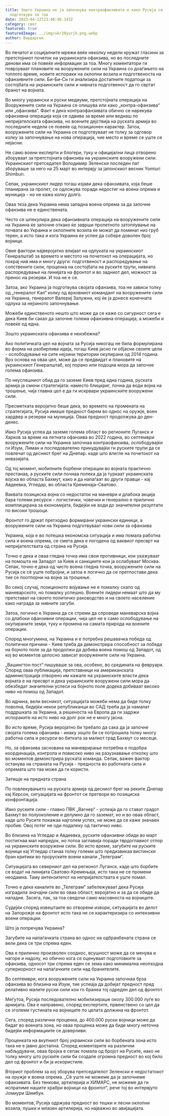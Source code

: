 ```yaml
---
title: Зошто Украина не ја започнува контраофанзивата и како Русија се
  подготвува за тоа
date: 2023-04-12T23:40:48.143Z
category: свет
featured: true
featuredImage: ../img/ukr20yurjk.png.webp
author: Вардарски
---
```


Во печатот и социјалните мрежи веќе неколку недели кружат гласини за претстојниот почеток на украинската офанзива, но во последните денови има се повеќе информации за тоа. Многу коментатори ги поврзуваат плановите на вооружените сили на Украина со доаѓањето на топлото време, новите испораки на оклопни возила и подготвеноста на офанзивните сили. Би-Би-Си ги анализира достапните податоци за состојбата на украинските сили и нивната подготвеност да го свртат бранот на војната.

Во многу украински и руски медиуми, претстојната операција на Вооружените сили на Украина се опишува или како „контра-офанзива“ или „офанзива“. Факт е дека контраофанзивата обично се нарекува офанзивна операција која се одвива за време или веднаш по непријателската офанзива, но воените дејствија на руската армија во последните недели се повеќе од позиционен карактер. Затоа, вооружените сили на Украина се подготвуваат не толку за одговор колку за започнување на нова операција, чие место и време се уште се нејасни.

Не само воени експерти и блогери, туку и официјални лица отворено зборуваат за претстојната офанзива на украинските вооружени сили. Украинскиот претседател Володимир Зеленски последен пат зборуваше за него на 25 март во интервју за јапонскиот весник Yomiuri Shimbun.

Сепак, украинскиот лидер тогаш изјави дека офанзивата, која беше планирана за пролет, се одложува поради недостиг на воена опрема и муниција - но не кажа колку долго.

Оваа теза дека Украина нема западна воена опрема за да започне офанзива не е единствената.

Често се шпекулира дека офанзивната операција на вооружените сили на Украина ќе започне откако ќе заврши пролетното затоплување на почвата во Украина и оклопните возила ќе можат да поминат низ груб терен, а исто така и кога Украина ќе успее да собере доволен број војници.

Овие фактори најверојатно влијаат на одлуката на украинскиот Генералштаб за времето и местото на почетокот на операцијата, но покрај нив има и многу други: подготвеност и распоредување на сопствените сили, проценка на состојбата на руските трупи, нивната распоредување на линијата на фронтот и во задниот дел, можност за пренос на резерви. И тоа не е се.

Затоа, ако Украина ја подготвува својата офанзива, тоа не зависи толку од „генералот Кал“ колку од врховниот командант на вооружените сили на Украина, генералот Валериј Залужни, кој ќе ја донесе конечната одлука за нејзиното започнување.

Можеби единственото нешто што може да се каже со сигурност сега е дека Киев би сакал да започне голема офанзивна операција, а можеби и повеќе од една.

Зошто украинската офанзива е неизбежна?

Ако политичката цел на војната за Русија никогаш не била формулирана во форма на разбирлива идеја, тогаш Киев јасно ги објасни своите цели - ослободување на сите нејзини територии окупирани од 2014 година. Врз основа на оваа цел, може да се предвидат и плановите на украинскиот Генералштаб, кој порано или подоцна мора да започне голема офанзива.

По неуспешниот обид да го заземе Киев пред една година, руската армија ја смени стратегијата: наместо блицкриг, почна да води војна на трошење, чија главна цел е да ги искрвари украинските вооружени сили.

Пресметката веројатно беше дека, во времето на промената на стратегијата, Русија имаше предност барем во однос на оружје, воен хардвер и резерви на муниција. Оваа предност продолжува до ден-денес.

Иако Русија успеа да заземе голема област во регионите Луганск и Харков за време на летната офанзива во 2022 година, во септември вооружените сили на Украина започнаа контраофанзива, ослободувајќи ги Изум, Лиман и последователно принудувајќи ги руските трупи да се повлечат од десниот брег на Днепар. каде што влегле на почетокот на инвазијата.

Од тој момент, мобилните борбени операции во војната практично престанаа, а руските сили почнаа полека да ја туркаат украинската војска во областа Бахмут, како и да напаѓаат во други правци - кај Авдеевка, Угледар, во областа Кременаја-Сватово.

Ваквата позициска војна со недостаток на маневри и длабока акција бара големи ресурси - логистички, човечки и генерално е прилично комплицирана за економијата, бидејќи не води до значителни резултати по високи трошоци.

Фронтот го држат претходно формирани украински единици, а вооружените сили на Украина подготвуваат нови сили за офанзива

Украина, која е во потешка економска ситуација и има помала работна сила и воена опрема, се смета дека е погодена од ваквиот пресврт на непријателствата од страна на Русија.

Точно е дека и оваа гледна точка има свои противници, кои укажуваат на помошта на Западот за Киев и санкциите кои ја ослабуваат Москва. Сепак, точно е дека од чисто воена гледна точка, вооружените сили на Русија се сè уште побројни, и затоа е логично да се претпостави дека тие се поотпорни на војна за трошење.

Во секој случај, позиционото војување не е помалку скапо од маневарското, но помалку успешно. Воените лидери немаат што да му претстават на своето политичко раководство и на своето население како награда за нивните загуби.

Затоа, логично е Украина да се стреми да спроведе маневарска војна со длабоки офанзивни операции, чија цел не е само ослободување на окупираните земји, туку и промена на самата природа на воените операции.

Според многумина, на Украина и е потребна решавачка победа од политички причини - Киев треба да демонстрира способност за победа на бојното поле за да продолжи да добива воена помош од Западот, од кој во моментов целосно зависат вооружените сили на Украина.

„Вашингтон пост“ пишуваше за ова, особено, во средината на февруари. Според оваа публикација, претставници на американската администрација отворено им кажале на украинските власти дека војната е на пресврт и дека украинските вооружени сили мора да обезбедат значителни успеси на бојното поле додека добиваат високо ниво на помош од Западот.

Во иднина, вели весникот, ситуацијата можеби нема да биде толку поволна, бидејќи некои републиканци во САД треба да ја намалат поддршката за Украина, а решеноста на Европа да ги задржи испораките на исто ниво на долг рок не е многу јасна.

Во исто време, Русија веројатно би требало да сака да ја започне својата голема офанзива - инаку зошто би се потрошила толку многу работна сила и ресурси во битката за малиот град Бахмут со месеци.

Но, за офанзива заснована на маневрирање потребна е подобра координација, контрола и повисоко ниво на разузнавање отколку што во моментов демонстрира руската команда. Сепак, важен фактор останува на страната на Русија - предноста во работната сила и опремата што таа може да ги користи.

Затишје на предната страна

По повлекувањето на руската армија од десниот брег на реките Днепар кај Керсон, ситуацијата на фронтот се претвори во позициска конфронтација.

Иако руските сили - главно ПВК „Вагнер“ - успеаја да го стават градот Бахмут во полуоколение и делумно да го заземат, но и во оваа област, каде што Русите покажаа најголем успех, не може да се каже значаен пробив. Овој потег не оди подалеку од тактичко ниво.

Во близина на Угледар и Авдеевка, руските офанзивни обиди во март постигнаа мал напредок, но потоа заглавија поради тврдоглавиот отпор на украинските вооружени сили. Во исто време, загубите на руските војници кај Угледар станаа толку големи што предизвикаа вистински бран критики во проруските воени канали „Телеграм“.

Ситуацијата во северниот дел на регионот Луганск, каде што борбите се водат на линијата Сватово-Кремењаја, исто така не се промени неодамна. Таму интензитетот на непријателствата е уште помал.

Точно е дека каналите во „Телеграм“ забележуваат дека Русија изградила значајни сили во оваа област, веројатно и за да се обиде да нападне. Засега, пак, за тоа сведочи само масовноста на војниците.

Судејќи според извештаите во отворени извори, ситуацијата во делот на Запорожје на фронтот исто така не се карактеризира со интензивни воени операции.

Што ја попречува Украина?

Загубите на напаѓачката страна во однос на одбранбената страна се вели дека се три спрема еден.

Ова е прилично произволен сооднос, всушност може да се менува и нагоре и надолу, но обично кога се оценуваат подготовките за офанзива, односот три спрема еден се зема како минимална неопходна супериорност на напаѓачките сили над бранителите.

Во септември, кога вооружените сили на Украина започнаа брза офанзива во близина на Изум, тие успеаја да добијат предност пред релативно малите руски сили кои го бранеа тој одреден дел од фронтот.

Меѓутоа, Русија последователно мобилизираше околу 300.000 луѓе во армијата. Ова е направено, според експертите, првенствено со цел да се зголеми густината на војниците по целата должина на фронтот.

Сега, според различни проценки, до 400.000 руски војници може да бидат во воената зона, но оваа проценка може да биде многу неточна бидејќи информациите се доверливи.

Проценката на вкупниот број украински сили во борбената зона исто така не е јавно достапна. Според коментарите на различни набљудувачи, оваа бројка е сепак помала од бројот на Русите, иако не толку многу што руските сили би создале огромна предност во кој било дел од фронтот и би ја искористиле.

Вториот проблем за кој зборува претседателот Зеленски е недостатокот на оружје и воена опрема. „Сè уште не можеме да ја започнеме офанзивата. Без тенкови, артилерија и ХИМАРС, не можеме да ги испратиме нашите храбри војници на фронтот“, рече тој во интервјуто Јомиури Шимбун.

Во моментов, Русија одржува предност во тешки и лесни оклопни возила, пушки и млазен артилерија, но најважно во авијацијата.
